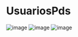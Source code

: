# UsuariosPds
![image](https://user-images.githubusercontent.com/99815344/236594398-fd4ce1ba-44f0-4926-9a67-916f9326f402.png)
![image](https://user-images.githubusercontent.com/99815344/236594771-5e6854de-8a67-4be4-8fda-5f31f140dfb1.png)
![image](https://user-images.githubusercontent.com/99815344/236594792-fe9a806e-aa36-4395-b1d5-0a76659b2869.png)



